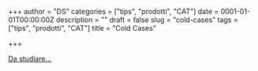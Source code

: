 +++
author = "DS"
categories = ["tips", "prodotti", "CAT"]
date = 0001-01-01T00:00:00Z
description = ""
draft = false
slug = "cold-cases"
tags = ["tips", "prodotti", "CAT"]
title = "Cold Cases"

+++


[Da studiare...](https://drive.google.com/open?id=1jc1P30aMfOwegV9Cd6JUDQbJAc2pHUFc&authuser=dsgardello@cgt.it&usp=drive_fs)

